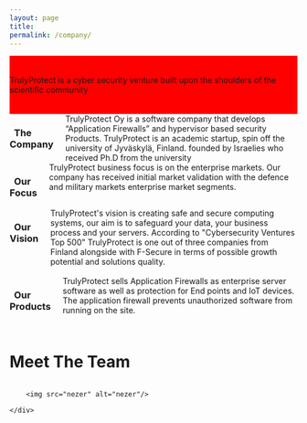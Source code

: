 ```yaml
---
layout: page
title:
permalink: /company/
---
```

<div class="row" style="background:red;">
<div class="small-7 small-centered columns">
<br/><br/>	
TrulyProtect is a cyber security venture built upon the shoulders of the scientific community
<br/><br/><br/>
</div>
</div>
<div class="row">

<div class="small-12 medium-12 large-4 columns">
<h3><i class="fa fa-briefcase"></i>&nbsp;&nbsp;The Company</h3>
TrulyProtect Oy is a software company that develops “Application Firewalls” and hypervisor based security Products.
TrulyProtect is an academic startup, spin off the university of Jyväskylä, Finland. founded by Israelies who received Ph.D from the university
</div>
<div class="small-12 medium-12 large-4 columns">
<h3><i class="fa fa-bullseye"></i>&nbsp;&nbsp;Our Focus</h3>
TrulyProtect business focus is on the enterprise markets. Our company has received initial market validation with the defence and military markets enterprise market segments.
</div>
<div class="small-12 medium-12 large-4 columns">
<h3><i class="fa fa-lightbulb-o"></i>&nbsp;&nbsp;Our Vision</h3>
TrulyProtect's vision is creating safe and secure computing systems, our aim is to safeguard your data, your business process and your servers.
According to "Cybersecurity Ventures Top 500" TrulyProtect is one out of three companies from Finland alongside with F-Secure in terms of possible growth potential and solutions quality.
</div>
</div>
<div class="row">
<div class="small-12 medium-12 large-4 columns">&nbsp;</div>
<div class="small-12 medium-12 large-4 columns">
<h3><i class="fa fa-cubes"></i>&nbsp;&nbsp;Our Products</h3>
TrulyProtect sells Application Firewalls as enterprise server software as well as protection for End points and IoT  devices.
The application firewall prevents unauthorized software from running on the site.
</div>
<div class="small-12 medium-12 large-4 columns"></div>
</div>
<div class="row" style="margin-top:15px;">
<div class="small-4 small-centered columns">
	<h1>Meet The Team</h1>
</div>
</div>
<div class="row">
	<div class="small-12 large-4 colums">
		
		<img src="nezer" alt="nezer"/>
		
	</div>
</div>

